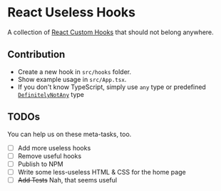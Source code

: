 # React Useless Hooks

A collection of [React Custom Hooks](https://reactjs.org/docs/hooks-custom.html) that should not belong anywhere.

## Contribution

- Create a new hook in `src/hooks` folder.
- Show example usage in `src/App.tsx`.
- If you don't know TypeScript, simply use `any` type or predefined [`DefinitelyNotAny`](./src/vite-env.d.ts) type

## TODOs

You can help us on these meta-tasks, too.

- [ ] Add more useless hooks
- [ ] Remove useful hooks
- [ ] Publish to NPM
- [ ] Write some less-useless HTML & CSS for the home page
- [ ] ~~Add Tests~~ Nah, that seems useful
